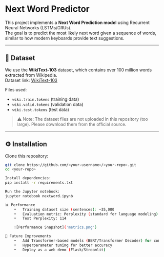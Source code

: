 # Next Word Predictor

This project implements a **Next Word Prediction model** using Recurrent Neural Networks (LSTMs/GRUs).  
The goal is to predict the most likely next word given a sequence of words, similar to how modern keyboards provide text suggestions.

---

## 📂 Dataset

We use the **WikiText-103** dataset, which contains over 100 million words extracted from Wikipedia.  
Dataset link: [WikiText-103](https://www.kaggle.com/datasets/rohitgr/wikitext)  

Files used:  
- `wiki.train.tokens` (training data)  
- `wiki.valid.tokens` (validation data)  
- `wiki.test.tokens` (test data)  

> ⚠️ Note: The dataset files are not uploaded in this repository (too large). Please download them from the official source.

---

## ⚙️ Installation

Clone this repository:

```bash
git clone https://github.com/<your-username>/<your-repo>.git
cd <your-repo>

Install dependencies:
pip install -r requirements.txt

Run the Jupyter notebook:
jupyter notebook nextword.ipynb

📊 Performance
	•	Training dataset size (sentences): ~35,000
	•	Evaluation metric: Perplexity (standard for language modeling)
	•	Test Perplexity: 114

	![Performance Snapshot]('metrics.png')

📌 Future Improvements
	•	Add Transformer-based models (BERT/Transformer Decoder) for comparison
	•	Hyperparameter tuning for better accuracy
	•	Deploy as a web demo (Flask/Streamlit)